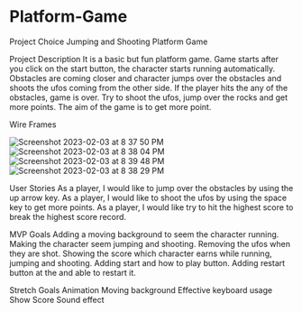# Platform-Game
Project Choice
Jumping and Shooting Platform Game

Project Description
It is a basic but fun platform game. Game starts after you click on the start button, the character starts running automatically. Obstacles are coming closer and character jumps over the obstacles and shoots the ufos coming from the other side. If the player hits the any of the obstacles, game is over. Try to shoot the ufos, jump over the rocks and get more points. The aim of the game is to get more point.

Wire Frames

![Screenshot 2023-02-03 at 8 37 50 PM](https://user-images.githubusercontent.com/119981069/216740545-f93176ae-9b05-4b88-8913-f6b5c835d5ce.png)
![Screenshot 2023-02-03 at 8 38 04 PM](https://user-images.githubusercontent.com/119981069/216740551-b6dbb4b8-0fa1-4720-91c5-07b2f3b5db24.png)
![Screenshot 2023-02-03 at 8 39 48 PM](https://user-images.githubusercontent.com/119981069/216740665-f8d3b456-6569-47cc-a4e5-e00246fd98c1.png)
![Screenshot 2023-02-03 at 8 38 29 PM](https://user-images.githubusercontent.com/119981069/216740674-61c4b4da-6eed-4b41-8907-037e31c3674a.png)


User Stories
As a player, I would like to jump over the obstacles by using the up arrow key.
As a player, I would like to shoot the ufos by using the space key to get more points.
As a player, I would like try to hit the highest score to break the highest score record.

MVP Goals
Adding a moving background to seem the character running.
Making the character seem jumping and shooting.
Removing the ufos when they are shot.
Showing the score which character earns while running, jumping and shooting.
Adding start and how to play button.
Adding restart button at the and able to restart it.

Stretch Goals
Animation
Moving background
Effective keyboard usage
Show Score
Sound effect
